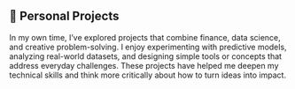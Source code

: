 ## 🧪 Personal Projects

In my own time, I’ve explored projects that combine finance, data science, and creative problem-solving. I enjoy experimenting with predictive models, analyzing real-world datasets, and designing simple tools or concepts that address everyday challenges. These projects have helped me deepen my technical skills and think more critically about how to turn ideas into impact.
